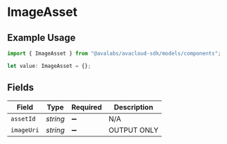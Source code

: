 # ImageAsset

## Example Usage

```typescript
import { ImageAsset } from "@avalabs/avacloud-sdk/models/components";

let value: ImageAsset = {};
```

## Fields

| Field              | Type               | Required           | Description        |
| ------------------ | ------------------ | ------------------ | ------------------ |
| `assetId`          | *string*           | :heavy_minus_sign: | N/A                |
| `imageUri`         | *string*           | :heavy_minus_sign: | OUTPUT ONLY        |
